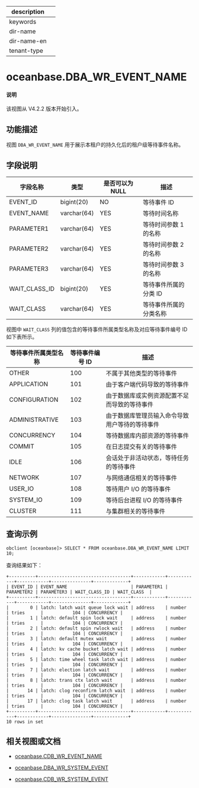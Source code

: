 |description||
|---|---|
|keywords||
|dir-name||
|dir-name-en||
|tenant-type||

# oceanbase.DBA_WR_EVENT_NAME

<main id="notice" type='explain'>
<h4>说明</h4>
<p>该视图从 V4.2.2 版本开始引入。</p>
</main>

## 功能描述

视图 `DBA_WR_EVENT_NAME` 用于展示本租户的持久化后的租户级等待事件名称。

## 字段说明

| **字段名称**  | **类型**    | **是否可以为 NULL** | **描述**                               |
|---------------|-------------|---------------------|----------------------------------------|
| EVENT_ID      | bigint(20)  | NO   |  等待事件 ID   |
| EVENT_NAME    | varchar(64) | YES  |  等待时间名称    |
| PARAMETER1    | varchar(64) | YES  |  等待时间参数 1 的名称   |
| PARAMETER2    | varchar(64) | YES  |  等待时间参数 2 的名称   |
| PARAMETER3    | varchar(64) | YES  |  等待时间参数 3 的名称   |
| WAIT_CLASS_ID | bigint(20)  | YES  |  等待事件所属的分类 ID     |
| WAIT_CLASS    | varchar(64) | YES  |  等待事件所属的分类名称   |

视图中 `WAIT_CLASS` 列的值包含的等待事件所属类型名称及对应等待事件编号 ID 如下表所示。

| 等待事件所属类型名称 | 等待事件编号 ID | 描述 |
|------|----|------|
| OTHER | 100 | 不属于其他类型的等待事件 |
| APPLICATION | 101 | 由于客户端代码导致的等待事件 |
| CONFIGURATION | 102 | 由于数据库或实例资源配置不足而导致的等待事件 |
| ADMINISTRATIVE | 103 | 由于数据库管理员输入命令导致用户等待的等待事件|
| CONCURRENCY | 104 | 等待数据库内部资源的等待事件 |
| COMMIT | 105 | 在日志提交有关的等待事件 |
| IDLE | 106 | 会话处于非活动状态，等待任务的等待事件 |
| NETWORK | 107 | 与网络通信相关的等待事件 |
| USER_IO | 108 | 等待用户 I/O 的等待事件 |
| SYSTEM_IO | 109 | 等待后台进程 I/O 的等待事件 |
| CLUSTER | 111 | 与集群相关的等待事件|

## 查询示例

```shell
obclient [oceanbase]> SELECT * FROM oceanbase.DBA_WR_EVENT_NAME LIMIT 10;
```

查询结果如下：

```shell
+----------+-----------------------------------+------------+------------+------------+---------------+-------------+
| EVENT_ID | EVENT_NAME                        | PARAMETER1 | PARAMETER2 | PARAMETER3 | WAIT_CLASS_ID | WAIT_CLASS  |
+----------+-----------------------------------+------------+------------+------------+---------------+-------------+
|        0 | latch: latch wait queue lock wait | address    | number     | tries      |           104 | CONCURRENCY |
|        1 | latch: default spin lock wait     | address    | number     | tries      |           104 | CONCURRENCY |
|        2 | latch: default spin rwlock wait   | address    | number     | tries      |           104 | CONCURRENCY |
|        3 | latch: default mutex wait         | address    | number     | tries      |           104 | CONCURRENCY |
|        4 | latch: kv cache bucket latch wait | address    | number     | tries      |           104 | CONCURRENCY |
|        5 | latch: time wheel task latch wait | address    | number     | tries      |           104 | CONCURRENCY |
|        7 | latch: election latch wait        | address    | number     | tries      |           104 | CONCURRENCY |
|        8 | latch: trans ctx latch wait       | address    | number     | tries      |           104 | CONCURRENCY |
|       14 | latch: clog reconfirm latch wait  | address    | number     | tries      |           104 | CONCURRENCY |
|       17 | latch: clog task latch wait       | address    | number     | tries      |           104 | CONCURRENCY |
+----------+-----------------------------------+------------+------------+------------+---------------+-------------+
10 rows in set
```

## 相关视图或文档

* [oceanbase.CDB_WR_EVENT_NAME](28200.cdb_wr_event_name-of-sys-tenant.md)

* [oceanbase.DBA_WR_SYSTEM_EVENT](27900.o-dba_wr_system_event-of-sys-tenant.md)

* [oceanbase.CDB_WR_SYSTEM_EVENT](14200.o-cdb_wr_system_event-of-sys-tenant.md)
